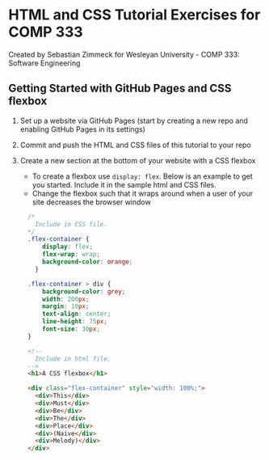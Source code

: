 # HTML and CSS Tutorial Exercises for COMP 333

Created by Sebastian Zimmeck for
Wesleyan University - COMP 333: Software Engineering

## Getting Started with GitHub Pages and CSS flexbox

1. Set up a website via GitHub Pages (start by creating a new repo and enabling
GitHub Pages in its settings)
2. Commit and push the HTML and CSS files of this tutorial to your repo
3. Create a new section at the bottom of your website with a CSS flexbox
    - To create a flexbox use `display: flex`. Below is an example to get you
    started. Include it in the sample html and CSS files.
    - Change the flexbox such that it wraps around when a user of your site
    decreases the browser window

    ```css
      /*
        Include in CSS file.
      */
      .flex-container {
          display: flex;
          flex-wrap: wrap;
          background-color: orange;
        }

      .flex-container > div {
          background-color: grey;
          width: 200px;
          margin: 10px;
          text-align: center;
          line-height: 75px;
          font-size: 30px;
      }
    ```

    ```html
      <!--
        Include in html file.
      -->
      <h1>A CSS flexbox</h1>

      <div class="flex-container" style="width: 100%;">
        <div>This</div>
        <div>Must</div>
        <div>Be</div>  
        <div>The</div>
        <div>Place</div>
        <div>(Naive</div>
        <div>Melody)</div>
      </div>
    ```
